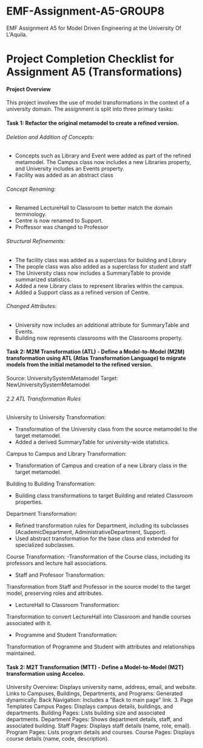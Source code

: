 # EMF-Assignment-A5-GROUP8
EMF Assignment A5 for Model Driven Engineering at the University Of L'Aquila.

# Project Completion Checklist for Assignment A5 (Transformations)

#### Project Overview
This project involves the use of model transformations in the context of a university domain. The assignment is split into three primary tasks:

#### Task 1: Refactor the original metamodel to create a refined version.
 ###### Deletion and Addition of Concepts:
- Concepts such as Library and Event were added as part of the refined metamodel. The Campus class now includes a new Libraries property, and University includes an Events property.
- Facility was added as an abstract class

 ###### Concept Renaming:
- Renamed LectureHall to Classroom to better match the domain terminology.
- Centre is now renamed to Support.
- Proffessor was changed to Professor

###### Structural Refinements:
- The facility class was added as a superclass for building and Library
- The people class was also added as a superclass for student and staff
- The University class now includes a SummaryTable to provide summarized statistics.
- Added a new Library class to represent libraries within the campus.
- Added a Support class as a refined version of Centre.

###### Changed Attributes:
- University now includes an additional attribute for SummaryTable and Events.
- Building now represents classrooms with the Classrooms property.


#### Task 2: M2M Transformation (ATL) - Define a Model-to-Model (M2M) transformation using ATL (Atlas Transformation Language) to migrate models from the initial metamodel to the refined version.
Source: UniversitySystemMetamodel
Target: NewUniversitySystemMetamodel

###### 2.2 ATL Transformation Rules
 University to University Transformation:
- Transformation of the University class from the source metamodel to the target metamodel.
- Added a derived SummaryTable for university-wide statistics.
 
 Campus to Campus and Library Transformation:
- Transformation of Campus and creation of a new Library class in the target metamodel.

Building to Building Transformation:
- Building class transformations to target Building and related Classroom properties.

Department Transformation:
- Refined transformation rules for Department, including its subclasses (AcademicDepartment, AdministrativeDepartment, Support).
- Used abstract transformation for the base class and extended for specialized subclasses.

Course Transformation:
-Transformation of the Course class, including its professors and lecture hall associations.
- Staff and Professor Transformation:

Transformation from Staff and Professor in the source model to the target model, preserving roles and attributes.
- LectureHall to Classroom Transformation:

Transformation to convert LectureHall into Classroom and handle courses associated with it.
- Programme and Student Transformation:

Transformation of Programme and Student with attributes and relationships maintained.

 #### Task 2: M2T Transformation (MTT) - Define a Model-to-Model (M2T) transformation using Acceleo.
University Overview: Displays university name, address, email, and website.
Links to Campuses, Buildings, Departments, and Programs: Generated dynamically.
Back Navigation: Includes a "Back to main page" link.
3. Page Templates
Campus Pages: Displays campus details, buildings, and departments.
Building Pages: Lists building size and associated departments.
Department Pages: Shows department details, staff, and associated building.
Staff Pages: Displays staff details (name, role, email).
Program Pages: Lists program details and courses.
Course Pages: Displays course details (name, code, description).


